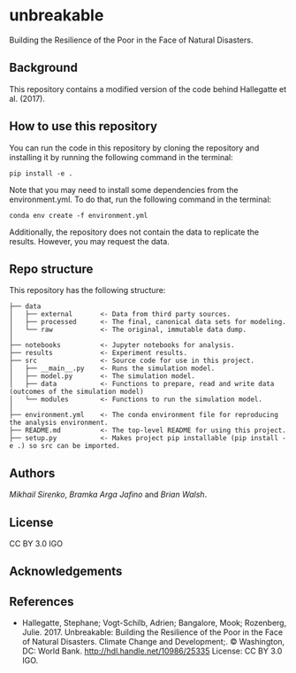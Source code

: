 # unbreakable
Building the Resilience of the Poor in the Face of Natural Disasters.


## Background
This repository contains a modified version of the code behind Hallegatte et al. (2017).

## How to use this repository
You can run the code in this repository by cloning the repository and installing it by running the following command in the terminal:

```
pip install -e .
```

Note that you may need to install some dependencies from the environment.yml. To do that, run the following command in the terminal:

```
conda env create -f environment.yml
```

Additionally, the repository does not contain the data to replicate the results. However, you may request the data.

## Repo structure
This repository has the following structure:
    
``` 
├── data
│   ├── external       <- Data from third party sources.
│   ├── processed      <- The final, canonical data sets for modeling.
│   └── raw            <- The original, immutable data dump.
│
├── notebooks          <- Jupyter notebooks for analysis.
├── results            <- Experiment results.
├── src                <- Source code for use in this project.
│   ├── __main__.py    <- Runs the simulation model.
│   ├── model.py       <- The simulation model.
│   ├── data           <- Functions to prepare, read and write data (outcomes of the simulation model)
│   └── modules        <- Functions to run the simulation model.
│
├── environment.yml    <- The conda environment file for reproducing the analysis environment.
├── README.md          <- The top-level README for using this project.
├── setup.py           <- Makes project pip installable (pip install -e .) so src can be imported.
```

## Authors
*Mikhail Sirenko*, *Bramka Arga Jafino* and *Brian Walsh*. 

## License
CC BY 3.0 IGO

## Acknowledgements

## References
* Hallegatte, Stephane; Vogt-Schilb, Adrien; Bangalore, Mook; Rozenberg, Julie. 2017. Unbreakable: Building the Resilience of the Poor in the Face of Natural Disasters. Climate Change and Development;. © Washington, DC: World Bank. http://hdl.handle.net/10986/25335 License: CC BY 3.0 IGO.